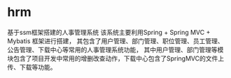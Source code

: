 # hrm
基于ssm框架搭建的人事管理系统
该系统主要利用Spring + Spring MVC + Mybatis 框架进行搭建，
其包含了用户管理、部门管理、职位管理、员工管理、公告管理、下载中心等常用的人事管理系统功能，
其中用户管理、部门管理等模块包含了项目开发中常用的增删改查动作，下载中心包含了SpringMVC的文件上传、下载等功能。
